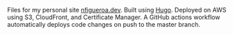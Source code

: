 Files for my personal site [nfigueroa.dev](https://nfigueroa.dev). Built using [Hugo](https://gohugo.io). Deployed on AWS using S3, CloudFront, and Certificate Manager. A GitHub actions workflow automatically deploys code changes on push to the master branch.